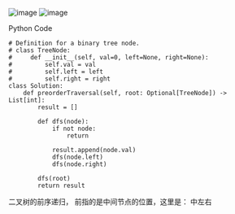 ![image](https://github.com/user-attachments/assets/7debd9b8-eb35-4744-8a2b-5d9d26faba23)
![image](https://github.com/user-attachments/assets/4175ec96-8a4f-4178-bfbb-c4da2ab90991)

Python Code 
```
# Definition for a binary tree node.
# class TreeNode:
#     def __init__(self, val=0, left=None, right=None):
#         self.val = val
#         self.left = left
#         self.right = right
class Solution:
    def preorderTraversal(self, root: Optional[TreeNode]) -> List[int]:
        result = [] 

        def dfs(node): 
            if not node: 
                return 

            result.append(node.val) 
            dfs(node.left) 
            dfs(node.right) 

        dfs(root) 
        return result
```
二叉树的前序递归， 前指的是中间节点的位置，这里是： 中左右 
